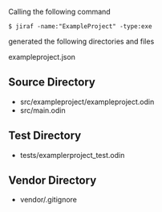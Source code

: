 Calling the following command 
```
$ jiraf -name:"ExampleProject" -type:exe
```

generated the following directories and files

exampleproject.json

## Source Directory
+ src/exampleproject/exampleproject.odin
+ src/main.odin

## Test Directory
+ tests/examplerproject_test.odin

## Vendor Directory
+ vendor/.gitignore

